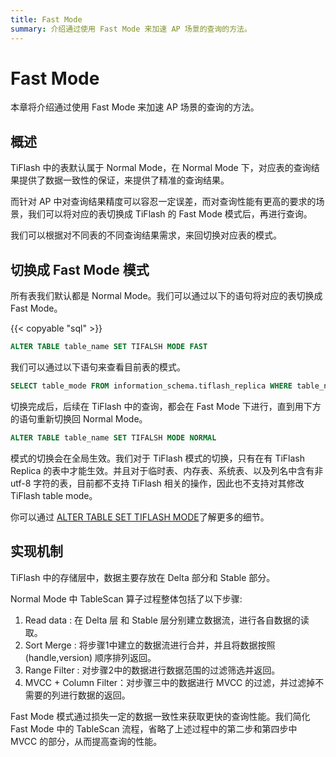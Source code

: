 ```yaml
---
title: Fast Mode
summary: 介绍通过使用 Fast Mode 来加速 AP 场景的查询的方法。
---
```

# Fast Mode

本章将介绍通过使用 Fast Mode 来加速 AP 场景的查询的方法。

## 概述

TiFlash 中的表默认属于 Normal Mode，在 Normal Mode 下，对应表的查询结果提供了数据一致性的保证，来提供了精准的查询结果。

而针对 AP 中对查询结果精度可以容忍一定误差，而对查询性能有更高的要求的场景，我们可以将对应的表切换成 TiFlash 的 Fast Mode 模式后，再进行查询。

我们可以根据对不同表的不同查询结果需求，来回切换对应表的模式。

## 切换成 Fast Mode 模式

所有表我们默认都是 Normal Mode。我们可以通过以下的语句将对应的表切换成 Fast Mode。

{{< copyable "sql" >}}

```sql
ALTER TABLE table_name SET TIFALSH MODE FAST
```

我们可以通过以下语句来查看目前表的模式。

```sql
SELECT table_mode FROM information_schema.tiflash_replica WHERE table_name = 'table_name' AND table_schema = 'database_name'
```

切换完成后，后续在 TiFlash 中的查询，都会在 Fast Mode 下进行，直到用下方的语句重新切换回 Normal Mode。

```sql
ALTER TABLE table_name SET TIFALSH MODE NORMAL
```

模式的切换会在全局生效。我们对于 TiFlash 模式的切换，只有在有 TiFlash Replica 的表中才能生效。并且对于临时表、内存表、系统表、以及列名中含有非 utf-8 字符的表，目前都不支持 TiFlash 相关的操作，因此也不支持对其修改 TiFlash table mode。

你可以通过 [ALTER TABLE SET TIFLASH MODE](/sql-statements/sql-statement-set-tiflash-mode.md)了解更多的细节。

## 实现机制

TiFlash 中的存储层中，数据主要存放在 Delta 部分和 Stable 部分。

Normal Mode 中 TableScan 算子过程整体包括了以下步骤:

1. Read data : 在 Delta 层 和 Stable 层分别建立数据流，进行各自数据的读取。
2. Sort Merge : 将步骤1中建立的数据流进行合并，并且将数据按照 (handle,version) 顺序排列返回。
3. Range Filter : 对步骤2中的数据进行数据范围的过滤筛选并返回。
4. MVCC + Column Filter：对步骤三中的数据进行 MVCC 的过滤，并过滤掉不需要的列进行数据的返回。

Fast Mode 模式通过损失一定的数据一致性来获取更快的查询性能。我们简化 Fast Mode 中的 TableScan 流程，省略了上述过程中的第二步和第四步中 MVCC 的部分，从而提高查询的性能。